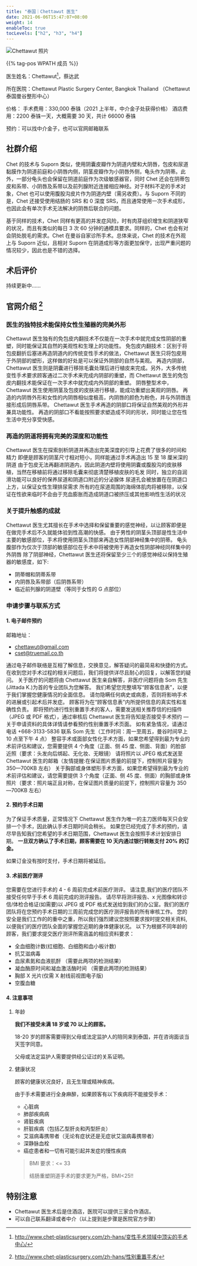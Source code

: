 ```yaml
---
title: "泰国｜Chettawut 医生"
date: 2021-06-06T15:47:07+08:00
weight: 14
enableToc: true
tocLevels: ["h2", "h3", "h4"]
---
```


![Chettawut 照片](images/doctor/Chettawut.jpg)

{{% tag-pos WPATH 成员 %}}

医生姓名：Chettawut[^1]，蔡达武

所在医院：Chettawut Plastic Surgery Center, Bangkok Thailand （Chettawut 泰国曼谷整形中心）

价格：
手术费用：330,000 泰铢（2021 上半年，中介金子处获得价格）
酒店费用：2200 泰铢一天，大概需要 30 天，共计 66000 泰铢

预约：可以找中介金子，也可以官网邮箱联系

## 社群介绍

Chet 的技术与 Suporn 类似，使用阴囊皮瓣作为阴道内壁和大阴唇，包皮和尿道黏膜作为阴道前庭和小阴唇内侧，阴茎皮瓣作为小阴唇外侧，龟头作为阴蒂。此外，一部分龟头也会保留在阴道前庭作为次级敏感器官，同时 Chet 还会在阴蒂包皮和系带、小阴唇及系带以及前列腺附近连接相应神经。对于材料不足的手术对象，Chet 也可以使用腹股沟皮片作为阴道内壁（需另收费）。与 Suporn 不同的是，Chet 还接受使用结肠的 SRS 和 0 深度 SRS，而且通常使用一次手术成形，也因此会有单次手术无法解决的阴唇后联合的问题。

基于同样的技术，Chet 同样有更高的并发症风险，时有肉芽组织增生和阴道狭窄的状况，而且有类似的每日 3 次 60 分钟的通模具要求。同样的，Chet 也会有对会阴处脱毛的需求。Chet 在曼谷自家诊所手术。总体来说，Chet 的技术在外观上与 Suporn 近似，且相对 Suporn 在阴道成形等方面更加保守，出现严重问题的情况较少，因此也是不错的选择。

## 术后评价

持续更新中……

## 官网介绍 [^2]

### 医生的独特技术能保持女性生殖器的完美外形

Chettawut 医生独有的免包皮内翻技术不仅能在一次手术中就完成女性阴部的重塑，同时能保证其自然的美观性和生理上的功能性。
免包皮内翻技术：区别于将包皮翻折后塞进再造阴道内的传统变性手术的做法，Chettawut 医生只将包皮用于外阴部的塑形，这样做的好处是可以保证外阴部的自然与美观。
再造内阴部，Chettawut 医生则是阴囊进行移除毛囊处理后进行植皮来完成。另外，大多传统变性手术要求顾客通过二次手术来完成内阴部的重塑，而 Chettawut 医生的免包皮内翻技术能保证在一次手术中就完成内外阴部的重塑。
阴唇整型术中，Chettawut 医生使用阴茎及包皮的皮肤进行移植，能成功重塑出美观的阴唇。
再造的内阴唇外形和女性的内阴唇相似度极高，内阴唇的颜色为粉色，并与外阴唇连接形成后阴唇系带。
Chettawut 医生手术再造的阴部口将保证自然美观的外形并兼具功能性。
再造的阴部口不看能按照要求塑造成不同的形状，同时能让您在性生活中充分享受快感。

### 再造的阴道将拥有完美的深度和功能性

Chettawut 医生在探索剖析阴道并再造出完美深度的引导上花费了很多的时间和精力
即便是顾客的阴茎尺寸相对短小，同样能通过手术再造出 15 至 18 厘米深的阴道
由于包皮无法再翻进阴道内，因此阴道内壁将使用阴囊或腹股沟的皮肤移植，当然在移植前将通过移除毛囊来彻底清楚移植皮肤的毛发
同时，独立的自润滑功能可以良好的保养尿道和阴道口附近的分泌腺体
尿道孔会被放置在在阴道口上方，以保证女性生理排尿需求
所有的在尿道周围的海绵体肌肉将被移除，以保证在性欲来临时不会由于充血膨胀而造成阴道口被挤压或其他影响性生活的状况

### 关于提升触感的成就

Chettawut 医生尤其擅长在手术中选择和保留重要的感觉神经，以让顾客即便是在做完手术后不久就能体验到性高潮的快感。
由于男性的阴茎头顶部是性生活中主要的敏感部位，手术将使用阴茎头顶部来再造女性阴部神经集中的阴蒂。
龟头腹部作为仅次于顶部的敏感部位在手术中将被使用于再造女性阴部神经同样集中的外阴唇
除了阴部神经，Chettawut 医生还将保留至少三个的感觉神经以保持生殖器的敏感度，如下:

- 阴蒂帽和阴蒂系带
- 内阴唇及系带部（后阴唇系带）
- 临近前列腺的阴道壁（等同于女性的 G 点部位）

### 申请步骤与联系方式

#### 1. 电子邮件预约

邮箱地址：

- [chettawut@gmail.com](mailto:chettawut@gmail.com)
- [cset@truemail.co.th](mailto:cset@truemail.co.th)

通过电子邮件联络是互相了解信息，交换意见，解答疑问的最简易和快捷的方式。在收到您对手术过程的相关问题后，我们将提供详尽且耐心的回复，以解答您的疑问。
关于医疗的问题将由 Chettawut 医生亲自解答，非医疗问题将由 Som 先生(Jittada K.)为首的专业团队为您解答。
我们希望您完整填写“顾客信息表”，以便于我们掌握您健康情况的全面信息。
请勿隐瞒任何病史或病患，否则将影响手术的进展或引起术后并发症。
顾客将为在“顾客信息表”内所提供信息的真实性和准确性负责。
即将预约进行性别重置手术的客人，需要发送相关推荐信的扫描件（JPEG 或 PDF 格式），通过审核后 Chettawut 医生将告知是否接受手术预约 — 关于申请资料的具体详情请参看预约性别重置手术页面。
如有紧急情况，请通过电话 +668-3133-5836 联系 Som 先生（工作时间：周一至周五，曼谷时间早上 10 点至下午 4 点）
整容手术或面部女性化手术方面，如果您希望得到最为专业的术前评估和建议，您需要提供 4 个角度（正面、侧 45 度、侧面、背面）的脸部近照（要求：头发向后绑起、无化妆、无眼镜）
请将照片以 JPEG 格式发送至 Chettawut 医生的邮箱（友情提醒:在保证图片质量的前提下，控制照片容量为 350—700KB 左右）
关于胸部或身体塑形手术方面，如果您希望得到最为专业的术前评估和建议，请您需要提供 3 个角度（正面、侧 45 度、侧面）的胸部或身体照片（要求：照片端正且对称，在保证图片质量的前提下，控制照片容量为 350—700KB 左右）

#### 2. 预约手术日期

为了保证手术质量，正常情况下 Chettawut 医生作为唯一的主刀医师每天只会安排一个手术，因此确认手术日期时间会稍长。
如果您已经完成了手术的预约，请尽早告知我们您希望的手术日期范围，Chettawut 医生会按照手术计划安排日期。
**一旦双方确认了手术日期，顾客需要在 10 天内通过银行转账支付 20% 的订金。**

如果订金没有按时支付，手术日期将被延后。

#### 3. 术前医疗测评

您需要在您进行手术的 4 - 6 周前完成术前医疗测评。
请注意,我们的医疗团队不接受任何早于手术 6 周前完成的测评报告。
请尽早将测评报告、x 光图像和转诊信/体检合格证(如需要)以 JPEG 或 PDF 格式发送给到我们的办公室。我们的医疗团队将在您预约手术日期的三周前完成您的医疗测评报告的所有审核工作。
您的安全是我们工作的的重中之重，所以我们强烈建议您按照要求按时提交相关资料,以便我们的医疗团队全面的掌握您近期的身体健康状况。
以下为根据不同年龄的顾客，我们要求提交医疗测评所需涵盖的相应资料要求：

- 全血细胞计数(红细胞、白细胞和血小板计数)
- 抗艾滋病毒
- 血尿素氮和血液肌酐 （需要此两项的检测结果）
- 凝血酶原时间和凝血激活酶时间 （需要此两项的检测结果）
- 胸部 X 光片(仅需 X 射线前视图电子版)
- 空腹血糖

#### 4. 注意事项

1. 年龄

   **我们不接受未满 18 岁或 70 以上的顾客。**

   18-20 岁的顾客需要得到父母或法定监护人的陪同来到泰国，并在咨询面谈当天签字同意。

   父母或法定监护人需要提供经公证过的关系证明。

2. 健康状况

   顾客的健康状况良好，且无生理或精神疾病。

   由于手术需要进行全身麻醉，如果顾客有以下疾病将不能接受手术：

   - 心脏病
   - 肺部疾病病
   - 肾脏疾病
   - 肝脏疾病（包括乙型肝炎和丙型肝炎）
   - 艾滋病毒携带者（无论有症状还是无症状艾滋病毒携带者）
   - 深静脉血栓
   - 癌症患者和一切有可能引起并发症的慢性疾病

   > BMI 要求：<= 33
   >
   > 结肠重塑阴道手术的要求更为严格，BMI<25!!

## 特别注意

- Chettawut 医生术后是住酒店，医院可以提供三家合作酒店。
- 可以自己联系翻译或者中介（以上提到是步骤是医院官方步骤）

[^1]: http://www.chet-plasticsurgery.com/zh-hans/变性手术领域中顶尖的手术中心/
[^2]: http://www.chet-plasticsurgery.com/zh-hans/性别重置手术/
